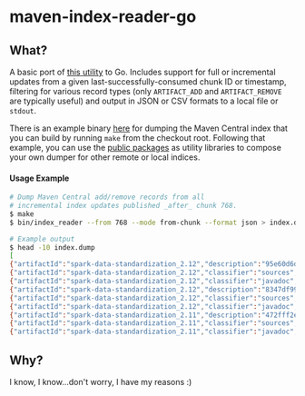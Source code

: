# maven-index-reader-go


## What?
A basic port of [this utility](https://github.com/apache/maven-indexer/tree/master/indexer-reader) to Go. Includes support for full or incremental updates from a given last-successfully-consumed chunk ID or timestamp, filtering for various record types (only `ARTIFACT_ADD` and `ARTIFACT_REMOVE` are typically useful) and output in JSON or CSV formats to a local file or `stdout`.

There is an example binary [here](https://github.com/elireisman/maven-index-reader-go/blob/main/cmd/main.go) for dumping the Maven Central index that you can build by running `make` from the checkout root. Following that example, you can use the [public packages](https://github.com/elireisman/maven-index-reader-go/tree/main/pkg) as utility libraries to compose your own dumper for other remote or local indices.

#### Usage Example
```bash
# Dump Maven Central add/remove records from all
# incremental index updates published _after_ chunk 768.
$ make
$ bin/index_reader --from 768 --mode from-chunk --format json > index.dump

# Example output
$ head -10 index.dump
[
{"artifactId":"spark-data-standardization_2.12","description":"95e60d6dcbd422b678029c8724c04b37cea38519","fileExtension":"jar","fileModified":"2022-08-18T16:57:58Z","fileSize":"1970-01-01T00:08:20.33Z","groupId":"za.co.absa","hasJavadoc":true,"hasSignature":true,"hasSources":true,"name":"spark-data-standardization","packaging":"jar","recordType":"artifact_add","version":"0.1.1"},
{"artifactId":"spark-data-standardization_2.12","classifier":"sources","description":"a4ff4fdcf01f5b15e1a58869595af97275cd9c12","fileExtension":"jar","fileModified":"2022-08-18T16:57:58Z","fileSize":"1970-01-01T00:01:25.429Z","groupId":"za.co.absa","hasJavadoc":false,"hasSignature":true,"hasSources":false,"name":"spark-data-standardization","packaging":"jar","recordType":"artifact_add","version":"0.1.1"},
{"artifactId":"spark-data-standardization_2.12","classifier":"javadoc","description":"d1808d0d094b19c5495ae533ae4e62f30e8707da","fileExtension":"jar","fileModified":"2022-08-18T16:57:58Z","fileSize":"1970-01-01T00:30:02.147Z","groupId":"za.co.absa","hasJavadoc":false,"hasSignature":true,"hasSources":false,"name":"spark-data-standardization","packaging":"jar","recordType":"artifact_add","version":"0.1.1"},
{"artifactId":"spark-data-standardization_2.12","description":"8347df993825619463c27b15a8591a77938e8739","fileExtension":"jar","fileModified":"2022-08-11T09:18:35Z","fileSize":"1970-01-01T00:08:20.386Z","groupId":"za.co.absa","hasJavadoc":true,"hasSignature":true,"hasSources":true,"name":"spark-data-standardization","packaging":"jar","recordType":"artifact_add","version":"0.1.0"},
{"artifactId":"spark-data-standardization_2.12","classifier":"sources","description":"3d4a07e72dd8d533c1b49e9e2197775fd75712bf","fileExtension":"jar","fileModified":"2022-08-11T09:18:35Z","fileSize":"1970-01-01T00:01:25.433Z","groupId":"za.co.absa","hasJavadoc":false,"hasSignature":true,"hasSources":false,"name":"spark-data-standardization","packaging":"jar","recordType":"artifact_add","version":"0.1.0"},
{"artifactId":"spark-data-standardization_2.12","classifier":"javadoc","description":"a59e299a376987dcf0df498cf82ebb9b7fa3b279","fileExtension":"jar","fileModified":"2022-08-11T09:18:36Z","fileSize":"1970-01-01T00:30:04.029Z","groupId":"za.co.absa","hasJavadoc":false,"hasSignature":true,"hasSources":false,"name":"spark-data-standardization","packaging":"jar","recordType":"artifact_add","version":"0.1.0"},
{"artifactId":"spark-data-standardization_2.11","description":"472fff2e9b3c8e04977dc68cf2396dae8d3c879e","fileExtension":"jar","fileModified":"2022-08-18T16:57:58Z","fileSize":"1970-01-01T00:11:40.138Z","groupId":"za.co.absa","hasJavadoc":true,"hasSignature":true,"hasSources":true,"name":"spark-data-standardization","packaging":"jar","recordType":"artifact_add","version":"0.1.1"},
{"artifactId":"spark-data-standardization_2.11","classifier":"sources","description":"a4ff4fdcf01f5b15e1a58869595af97275cd9c12","fileExtension":"jar","fileModified":"2022-08-18T16:57:58Z","fileSize":"1970-01-01T00:01:25.429Z","groupId":"za.co.absa","hasJavadoc":false,"hasSignature":true,"hasSources":false,"name":"spark-data-standardization","packaging":"jar","recordType":"artifact_add","version":"0.1.1"},
{"artifactId":"spark-data-standardization_2.11","classifier":"javadoc","description":"53a8d2649ded7a6512f6a56c3a52c6986c91514e","fileExtension":"jar","fileModified":"2022-08-18T16:57:58Z","fileSize":"1970-01-01T00:14:52.164Z","groupId":"za.co.absa","hasJavadoc":false,"hasSignature":true,"hasSources":false,"name":"spark-data-standardization","packaging":"jar","recordType":"artifact_add","version":"0.1.1"},
```

## Why?
I know, I know...don't worry, I have my reasons :)
